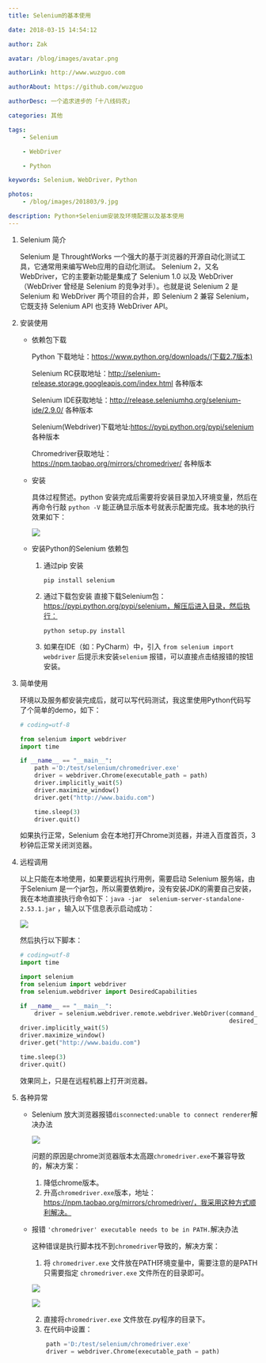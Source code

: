 ```yaml
---
title: Selenium的基本使用

date: 2018-03-15 14:54:12

author: Zak

avatar: /blog/images/avatar.png

authorLink: http://www.wuzguo.com

authorAbout: https://github.com/wuzguo

authorDesc: 一个追求进步的「十八线码农」

categories: 其他

tags:
	- Selenium

	- WebDriver

	- Python

keywords: Selenium，WebDriver，Python

photos:
	- /blog/images/201803/9.jpg

description: Python+Selenium安装及环境配置以及基本使用
---
```



1. Selenium 简介

   Selenium 是 ThroughtWorks 一个强大的基于浏览器的开源自动化测试工具，它通常用来编写Web应用的自动化测试。
   Selenium 2，又名 WebDriver，它的主要新功能是集成了 Selenium 1.0 以及 WebDriver（WebDriver 曾经是 Selenium 的竞争对手）。也就是说 Selenium 2 是 Selenium 和 WebDriver 两个项目的合并，即 Selenium 2 兼容 Selenium，它既支持 Selenium API 也支持 WebDriver API。

2. 安装使用

   - 依赖包下载

     Python 下载地址：https://www.python.org/downloads/(下载2.7版本) 

     Selenium RC获取地址：http://selenium-release.storage.googleapis.com/index.html  各种版本

     Selenium IDE获取地址：http://release.seleniumhq.org/selenium-ide/2.9.0/   各种版本

     Selenium(Webdriver)下载地址:https://pypi.python.org/pypi/selenium 各种版本

     Chromedriver获取地址：https://npm.taobao.org/mirrors/chromedriver/ 各种版本

   - 安装

     具体过程赘述。python 安装完成后需要将安装目录加入环境变量，然后在再命令行敲 `python -V` 能正确显示版本号就表示配置完成。我本地的执行效果如下：

     ![](/blog/images/201803/8.jpg)

   - 安装Python的Selenium 依赖包

     1. 通过pip 安装

        `pip install selenium` 

     2. 通过下载包安装
        直接下载Selenium包：https://pypi.python.org/pypi/selenium，解压后进入目录，然后执行：

        `python setup.py install`

     3. 如果在IDE（如：PyCharm）中，引入   `from selenium import webdriver` 后提示未安装`selenium` 报错，可以直接点击结报错的按钮安装。

3. 简单使用

   环境以及服务都安装完成后，就可以写代码测试，我这里使用Python代码写了个简单的demo，如下：

   ```python
   # coding=utf-8

   from selenium import webdriver
   import time

   if __name__ == "__main__":
       path ='D:/test/selenium/chromedriver.exe'
       driver = webdriver.Chrome(executable_path = path)
       driver.implicitly_wait(5)
       driver.maximize_window()
       driver.get("http://www.baidu.com")

       time.sleep(3)
       driver.quit()
   ```

     如果执行正常，Selenium 会在本地打开Chrome浏览器，并进入百度首页，3秒钟后正常关闭浏览器。

4. 远程调用

   以上只能在本地使用，如果要远程执行用例，需要启动 Selenium 服务端，由于Selenium 是一个jar包，所以需要依赖jre，没有安装JDK的需要自己安装，我在本地直接执行命令如下：`java -jar  selenium-server-standalone-2.53.1.jar` ，输入以下信息表示启动成功：

   ![](/blog/images/201803/9.jpg)

   然后执行以下脚本：

   ```python
   # coding=utf-8
   import time

   import selenium
   from selenium import webdriver
   from selenium.webdriver import DesiredCapabilities

   if __name__ == "__main__":
       driver = selenium.webdriver.remote.webdriver.WebDriver(command_executor="http://172.16.0.55:4444/wd/hub",
                                                              desired_capabilities=DesiredCapabilities.CHROME)
   driver.implicitly_wait(5)
   driver.maximize_window()
   driver.get("http://www.baidu.com")

   time.sleep(3)
   driver.quit()

   ```

   效果同上，只是在远程机器上打开浏览器。

5. 各种异常

   - Selenium 放大浏览器报错`disconnected:unable to connect renderer`解决办法

     ![](/blog/images/201803/7.jpg)

     问题的原因是chrome浏览器版本太高跟`chromedriver.exe`不兼容导致的，解决方案：

     1. 降低chrome版本。
     2. 升高`chromedriver.exe`版本，地址：https://npm.taobao.org/mirrors/chromedriver/，我采用这种方式顺利解决。

   - 报错 `'chromedriver' executable needs to be in PATH.`解决办法

     这种错误是执行脚本找不到`chromedriver`导致的，解决方案：

     1. 将 `chromedriver.exe` 文件放在PATH环境变量中，需要注意的是PATH只需要指定 `chromedriver.exe` 文件所在的目录即可。

     ![](/blog/images/201803/5.jpg)

     ![](/blog/images/201803/6.jpg)

     2. 直接将`chromedriver.exe` 文件放在.py程序的目录下。
     3. 在代码中设置：

     ```python
         path ='D:/test/selenium/chromedriver.exe'
         driver = webdriver.Chrome(executable_path = path)
     ```